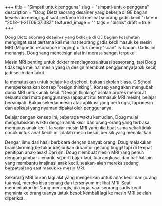 +++
title = "Simpati untuk pengguna"
slug = "simpati-untuk-pengguna"
description = "Doug Dietz seorang desainer yang bekerja di GE bagian kesehatan mengingat saat pertama kali melihat seorang gadis kecil "
date = "2018-11-21T09:37:38Z"
featured_image = ""
tags = "bisnis"
draft = true
+++ 
 
Doug Dietz seorang desainer yang bekerja di GE bagian kesehatan mengingat saat pertama kali melihat seorang gadis kecil masuk ke mesin MRI (Magnetic resonance imaging) untuk meng-"scan" isi badan. Gadis ini menangis, Doug yang mendesign alat ini merasa sangat terpukul.

Mesin MRI penting untuk dokter mendiagnosa situasi seseorang, tapi Doug tidak tega melihat mesin yang ia design membuat penggunanya(anak kecil) jadi sedih dan takut.

Ia memutuskan untuk belajar ke d.school, bukan sekolah biasa.  D.School memperkenalkan konsep "design thinking". Konsep yang akan mengubah dunia MRI untuk anak kecil. "Design thinking" adalah proses membuat sesuatu dari mata penggunanya (apapunt itu! termasuk MRI mesin), belajar bersimpati. Bukan sekedar mesin atau aplikasi yang berfungsi, tapi mesin dan aplikasi yang nyaman dipakai oleh penggunanya.

Belajar dengan konsep ini, beberapa waktu kemudian, Doug mulai menghabiskan waktu dengan anak kecil dan orang-orang yang terbiasa mengurus anak kecil. Ia sadar mesin MRI yang dia buat sama sekali tidak cocok untuk anak kecil! ini adalah mesin besar, berisik yang menakutkan.

Dengan ilmu dari hasil berbicara dengan banyak orang. Doug melakukan brainstorming(bertukar ide) bukan di kantor gedung tinggi! tapi di tempat penitipan anak-anak! Dari sini Doug membuat mesin MRI yang penuh dengan gambar menarik, seperti bajak laut, luar angkasa, dan hal-hal lain yang membantu imajinasi anak kecil, seakan-akan mereka sedang berpetualang saat masuk ke mesin MRI. 

Sekarang MRI bukan lagi alat yang mengerikan untuk anak kecil dan (orang tuanya), mereka bisa senang dan tersenyum melihat MRI. Saat menceritakan ini Doug menangis, dia ingat saat seorang gadis kecil meminta ke orang tuanya untuk besok kembali lagi ke mesin MRI setelah diperiksa.